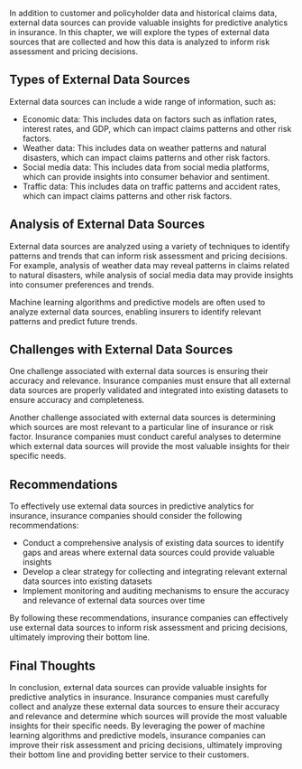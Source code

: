 
In addition to customer and policyholder data and historical claims data, external data sources can provide valuable insights for predictive analytics in insurance. In this chapter, we will explore the types of external data sources that are collected and how this data is analyzed to inform risk assessment and pricing decisions.

Types of External Data Sources
------------------------------

External data sources can include a wide range of information, such as:

* Economic data: This includes data on factors such as inflation rates, interest rates, and GDP, which can impact claims patterns and other risk factors.
* Weather data: This includes data on weather patterns and natural disasters, which can impact claims patterns and other risk factors.
* Social media data: This includes data from social media platforms, which can provide insights into consumer behavior and sentiment.
* Traffic data: This includes data on traffic patterns and accident rates, which can impact claims patterns and other risk factors.

Analysis of External Data Sources
---------------------------------

External data sources are analyzed using a variety of techniques to identify patterns and trends that can inform risk assessment and pricing decisions. For example, analysis of weather data may reveal patterns in claims related to natural disasters, while analysis of social media data may provide insights into consumer preferences and trends.

Machine learning algorithms and predictive models are often used to analyze external data sources, enabling insurers to identify relevant patterns and predict future trends.

Challenges with External Data Sources
-------------------------------------

One challenge associated with external data sources is ensuring their accuracy and relevance. Insurance companies must ensure that all external data sources are properly validated and integrated into existing datasets to ensure accuracy and completeness.

Another challenge associated with external data sources is determining which sources are most relevant to a particular line of insurance or risk factor. Insurance companies must conduct careful analyses to determine which external data sources will provide the most valuable insights for their specific needs.

Recommendations
---------------

To effectively use external data sources in predictive analytics for insurance, insurance companies should consider the following recommendations:

* Conduct a comprehensive analysis of existing data sources to identify gaps and areas where external data sources could provide valuable insights
* Develop a clear strategy for collecting and integrating relevant external data sources into existing datasets
* Implement monitoring and auditing mechanisms to ensure the accuracy and relevance of external data sources over time

By following these recommendations, insurance companies can effectively use external data sources to inform risk assessment and pricing decisions, ultimately improving their bottom line.

Final Thoughts
--------------

In conclusion, external data sources can provide valuable insights for predictive analytics in insurance. Insurance companies must carefully collect and analyze these external data sources to ensure their accuracy and relevance and determine which sources will provide the most valuable insights for their specific needs. By leveraging the power of machine learning algorithms and predictive models, insurance companies can improve their risk assessment and pricing decisions, ultimately improving their bottom line and providing better service to their customers.
